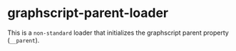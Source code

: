 # graphscript-parent-loader
This is a `non-standard` loader that initializes the graphscript parent property (`__parent`).